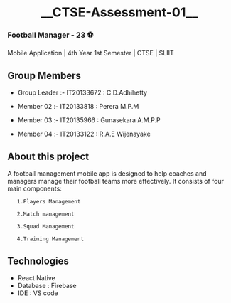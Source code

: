 <h1 align="center">__CTSE-Assessment-01__</h1>

### Football Manager - 23 ⚽
Mobile Application |  4th Year 1st Semester |  CTSE  |  SLIIT 

<h2>Group Members</h2>

- Group Leader :- IT20133672 : C.D.Adhihetty

- Member 02 :- IT20133818 : Perera M.P.M

- Member 03 :- IT20135966 : Gunasekara A.M.P.P

- Member 04 :- IT20133122 : R.A.E Wijenayake

<h2>About this project</h2>
A football management mobile app is designed to help coaches and managers manage their football teams more effectively. It consists of four main components:

       1.Players Management

       2.Match management

       3.Squad Management

       4.Training Management

<h2>Technologies</h2>

- React Native
- Database : Firebase
- IDE : VS code
